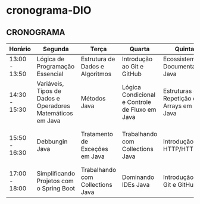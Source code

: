 # cronograma-DIO

## CRONOGRAMA


  | Horário     | Segunda | Terça | Quarta |Quinta | Sexta |
  | ----------- | ----------- | ----------- | ----------- | ----------- |----------- |
  | 13:00 - 13:50    | Lógica de Programação Essencial       | Estrutura de Dados e Algoritmos       | Introdução ao Git e GitHub       | Ecossistema e Documentação Java       | Dominando IDEs Java       |
  | 14:30 - 15:30   | Variáveis, Tipos de Dados e Operadores Matemáticos em Java        | Métodos Java        | Lógica Condicional e Controle de Fluxo em Java        | Estruturas de Repetição e Arrays em Java        | Programação Orientada a Objetos        |
  | 15:50 - 16:30   | Debbungin Java        | Tratamento de Exceções em Java        | Trabalhando com Collections Java        | Introdução ao HTTP/HTTPS        | Explorando Padrões de Projetos na Prática com Java        |
  | 17:00 - 18:00   | Simplificando Projetos com o Spring Boot        | Trabalhando com Collections Java        | Dominando IDEs Java        | Introdução ao Git e GitHub        | Lógica de Programação Essencial        |
